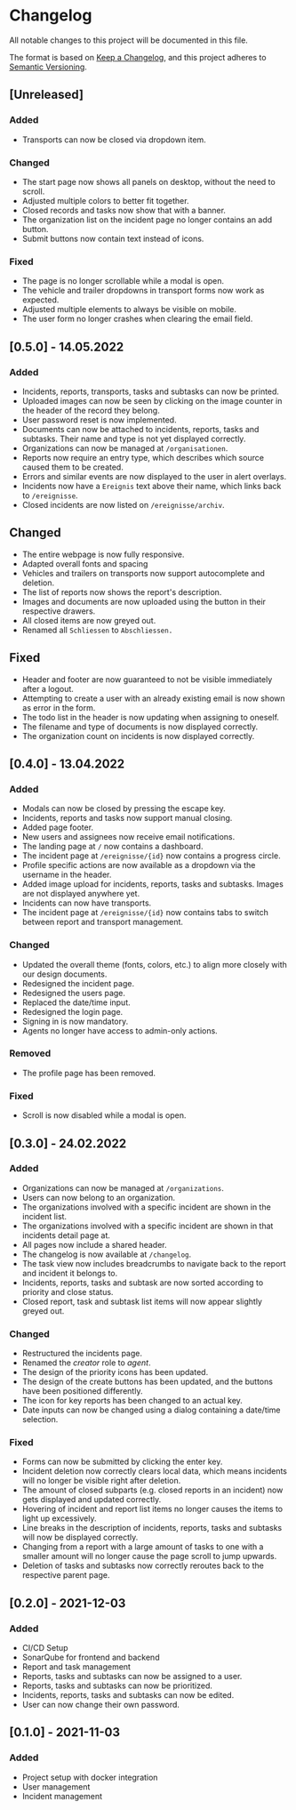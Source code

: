 # Changelog
All notable changes to this project will be documented in this file.

The format is based on [Keep a Changelog](https://keepachangelog.com/en/1.0.0/),
and this project adheres to [Semantic Versioning](https://semver.org/spec/v2.0.0.html).

## [Unreleased]
### Added
- Transports can now be closed via dropdown item.

### Changed
- The start page now shows all panels on desktop, without the need to scroll.
- Adjusted multiple colors to better fit together.
- Closed records and tasks now show that with a banner.
- The organization list on the incident page no longer contains an add button.
- Submit buttons now contain text instead of icons.

### Fixed
- The page is no longer scrollable while a modal is open.
- The vehicle and trailer dropdowns in transport forms now work as expected.
- Adjusted multiple elements to always be visible on mobile.
- The user form no longer crashes when clearing the email field.

## [0.5.0] - 14.05.2022
### Added
- Incidents, reports, transports, tasks and subtasks can now be printed.
- Uploaded images can now be seen by clicking on the image counter in the header of the record they belong.
- User password reset is now implemented.
- Documents can now be attached to incidents, reports, tasks and subtasks. Their name and type is not yet displayed correctly.
- Organizations can now be managed at `/organisationen`.
- Reports now require an entry type, which describes which source caused them to be created.
- Errors and similar events are now displayed to the user in alert overlays.
- Incidents now have a `Ereignis` text above their name, which links back to `/ereignisse`.
- Closed incidents are now listed on `/ereignisse/archiv`.

## Changed
- The entire webpage is now fully responsive.
- Adapted overall fonts and spacing
- Vehicles and trailers on transports now support autocomplete and deletion.
- The list of reports now shows the report's description.
- Images and documents are now uploaded using the button in their respective drawers.
- All closed items are now greyed out.
- Renamed all `Schliessen` to `Abschliessen.`

## Fixed
- Header and footer are now guaranteed to not be visible immediately after a logout.
- Attempting to create a user with an already existing email is now shown as error in the form.
- The todo list in the header is now updating when assigning to oneself.
- The filename and type of documents is now displayed correctly.
- The organization count on incidents is now displayed correctly.

## [0.4.0] - 13.04.2022
### Added
- Modals can now be closed by pressing the escape key.
- Incidents, reports and tasks now support manual closing.
- Added page footer.
- New users and assignees now receive email notifications.
- The landing page at `/` now contains a dashboard.
- The incident page at `/ereignisse/{id}` now contains a progress circle.
- Profile specific actions are now available as a dropdown via the username in the header.
- Added image upload for incidents, reports, tasks and subtasks. Images are not displayed anywhere yet.
- Incidents can now have transports.
- The incident page at `/ereignisse/{id}` now contains tabs to switch between report and transport management.

### Changed
- Updated the overall theme (fonts, colors, etc.) to align more closely with our design documents.
- Redesigned the incident page.
- Redesigned the users page.
- Replaced the date/time input.
- Redesigned the login page.
- Signing in is now mandatory.
- Agents no longer have access to admin-only actions.

### Removed
- The profile page has been removed.

### Fixed
- Scroll is now disabled while a modal is open.

## [0.3.0] - 24.02.2022
### Added
- Organizations can now be managed at `/organizations`.
- Users can now belong to an organization.
- The organizations involved with a specific incident are shown in the incident list.
- The organizations involved with a specific incident are shown in that incidents detail page at.
- All pages now include a shared header.
- The changelog is now available at `/changelog`.
- The task view now includes breadcrumbs to navigate back to the report and incident it belongs to.
- Incidents, reports, tasks and subtask are now sorted according to priority and close status.
- Closed report, task and subtask list items will now appear slightly greyed out.

### Changed
- Restructured the incidents page.
- Renamed the _creator_ role to _agent_.
- The design of the priority icons has been updated.
- The design of the create buttons has been updated, and the buttons have been positioned differently.
- The icon for key reports has been changed to an actual key.
- Date inputs can now be changed using a dialog containing a date/time selection.

### Fixed
- Forms can now be submitted by clicking the enter key.
- Incident deletion now correctly clears local data, which means incidents will no longer be visible right after deletion.
- The amount of closed subparts (e.g. closed reports in an incident) now gets displayed and updated correctly.
- Hovering of incident and report list items no longer causes the items to light up excessively.
- Line breaks in the description of incidents, reports, tasks and subtasks will now be displayed correctly.
- Changing from a report with a large amount of tasks to one with a smaller amount will no longer cause the page scroll to jump upwards.
- Deletion of tasks and subtasks now correctly reroutes back to the respective parent page.

## [0.2.0] - 2021-12-03
### Added
- CI/CD Setup
- SonarQube for frontend and backend
- Report and task management
- Reports, tasks and subtasks can now be assigned to a user.
- Reports, tasks and subtasks can now be prioritized.
- Incidents, reports, tasks and subtasks can now be edited.
- User can now change their own password.

## [0.1.0] - 2021-11-03
### Added
- Project setup with docker integration
- User management
- Incident management

